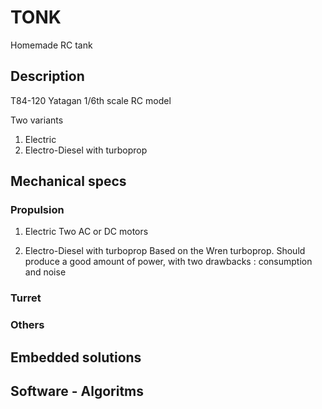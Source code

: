 # TONK
Homemade RC tank

## Description 

T84-120 Yatagan 
1/6th scale RC model

Two variants 
1) Electric
2) Electro-Diesel with turboprop

## Mechanical specs

### Propulsion

1) Electric
   Two AC or DC motors 

2) Electro-Diesel with turboprop
   Based on the Wren turboprop. Should produce a good amount of power, with two drawbacks : consumption and noise

### Turret

### Others

## Embedded solutions 

## Software - Algoritms


